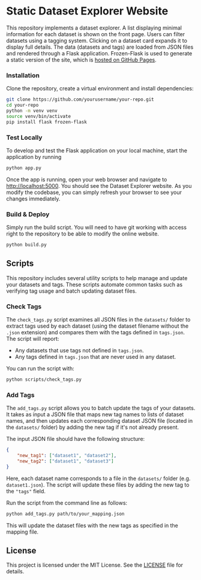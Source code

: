# Static Dataset Explorer Website

This repository implements a dataset explorer.
A list displaying minimal information for each dataset is shown on the front page.
Users can filter datasets using a tagging system.
Clicking on a dataset card expands it to display full details.
The data (datasets and tags) are loaded from JSON files and rendered through a Flask application. 
Frozen-Flask is used to generate a static version of the site, which is [hosted on GitHub Pages](https://viviencabannes.github.io/datasetexplorer/).

### Installation

Clone the repository, create a virtual environment and install dependencies:

```bash
git clone https://github.com/yourusername/your-repo.git
cd your-repo
python -m venv venv
source venv/bin/activate
pip install flask frozen-flask
```

### Test Locally

To develop and test the Flask application on your local machine, start the application by running

```bash
python app.py
```

Once the app is running, open your web browser and navigate to [http://localhost:5000](http://localhost:5000).
You should see the Dataset Explorer website.
As you modify the codebase, you can simply refresh your browser to see your changes immediately.

### Build & Deploy

Simply run the build script. You will need to have git working with access right to the repository to be able to modify the online website.

```bash
python build.py
```

## Scripts

This repository includes several utility scripts to help manage and update your datasets and tags.
These scripts automate common tasks such as verifying tag usage and batch updating dataset files.

### Check Tags

The `check_tags.py` script examines all JSON files in the `datasets/` folder to extract tags used by each dataset (using the dataset filename without the `.json` extension) and compares them with the tags defined in `tags.json`. The script will report:
- Any datasets that use tags not defined in `tags.json`.
- Any tags defined in `tags.json` that are never used in any dataset.

You can run the script with:

```bash
python scripts/check_tags.py
```

### Add Tags

The `add_tags.py` script allows you to batch update the tags of your datasets. It takes as input a JSON file that maps new tag names to lists of dataset names, and then updates each corresponding dataset JSON file (located in the `datasets/` folder) by adding the new tag if it's not already present.

The input JSON file should have the following structure:

```json
{
    "new_tag1": ["dataset1", "dataset2"],
    "new_tag2": ["dataset1", "dataset3"]
}
```

Here, each dataset name corresponds to a file in the `datasets/` folder (e.g. `dataset1.json`). The script will update these files by adding the new tag to the `"tags"` field.

Run the script from the command line as follows:

```bash
python add_tags.py path/to/your_mapping.json
```

This will update the dataset files with the new tags as specified in the mapping file.


## License

This project is licensed under the MIT License. See the [LICENSE](LICENSE) file for details.
